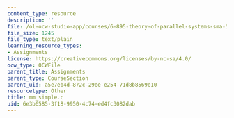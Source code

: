 ```yaml
---
content_type: resource
description: ''
file: /ol-ocw-studio-app/courses/6-895-theory-of-parallel-systems-sma-5509-fall-2003/6e3b65853f1899504c74ed4fc3082dab_mm_simple.c
file_size: 1245
file_type: text/plain
learning_resource_types:
- Assignments
license: https://creativecommons.org/licenses/by-nc-sa/4.0/
ocw_type: OCWFile
parent_title: Assignments
parent_type: CourseSection
parent_uid: a5e7eb4d-872c-29ee-e254-71d8b8569e10
resourcetype: Other
title: mm_simple.c
uid: 6e3b6585-3f18-9950-4c74-ed4fc3082dab
---
```

